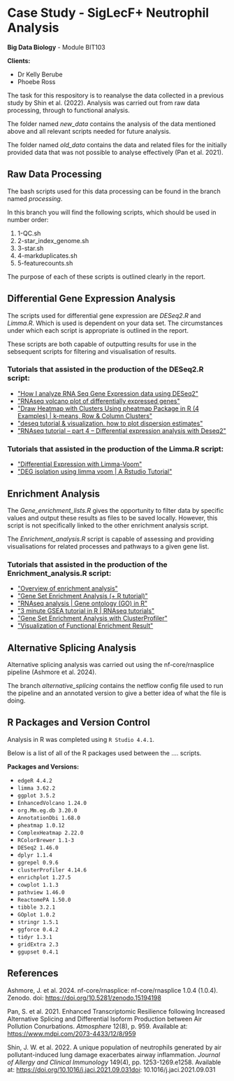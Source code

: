 # Case Study - SigLecF+ Neutrophil Analysis
**Big Data Biology** - Module BIT103

**Clients:** 
* Dr Kelly Berube
* Phoebe Ross

The task for this respository is to reanalyse the data collected in a previous study by Shin et al. (2022). Analysis was carried out from raw data processing, through to functional analysis.

The folder named *new_data* contains the analysis of the data mentioned above and all relevant scripts needed for future analysis. 

The folder named *old_data* contains the data and related files for the initially provided data that was not possible to analyse effectively (Pan et al. 2021).

## Raw Data Processing

The bash scripts used for this data processing can be found in the branch named *processing*. 

In this branch you will find the following scripts, which should be used in number order: 

1. 1-QC.sh
2. 2-star_index_genome.sh
3. 3-star.sh
4. 4-markduplicates.sh
5. 5-featurecounts.sh

The purpose of each of these scripts is outlined clearly in the report. 

## Differential Gene Expression Analysis

The scripts used for differential gene expression are *DESeq2.R* and *Limma.R*. Which is used is dependent on your data set. The circumstances under which each script is appropriate is outlined in the report.

These scripts are both capable of outputting results for use in the sebsequent scripts for filtering and visualisation of results.

### Tutorials that assisted in the production of the DESeq2.R script: 
* ["How I analyze RNA Seq Gene Expression data using DESeq2"](https://www.youtube.com/watch?v=kOlMcZujHHA)
* ["RNAseq volcano plot of differentially expressed genes"](https://www.youtube.com/watch?v=vRr78s37CI4)
* ["Draw Heatmap with Clusters Using pheatmap Package in R (4 Examples) | k-means, Row & Column Clusters"](https://www.youtube.com/watch?v=IjperDJ8IaI)
* ["deseq tutorial & visualization. how to plot dispersion estimates"](https://www.youtube.com/watch?v=6EiT5GF5rns)
* ["RNAseq tutorial – part 4 – Differential expression analysis with Deseq2"](https://www.youtube.com/watch?v=Ul-9s8YOOSk)

### Tutorials that assisted in the production of the Limma.R script:
* ["Differential Expression with Limma-Voom"](https://ucdavis-bioinformatics-training.github.io/2018-June-RNA-Seq-Workshop/thursday/DE.html)
* ["DEG isolation using limma voom | A Rstudio Tutorial"](https://www.youtube.com/watch?v=z36fu178jIQ)

## Enrichment Analysis

The *Gene_enrichment_lists.R* gives the opportunity to filter data by specific values and output these results as files to be saved locally. However, this script is not specifically linked to the other enrichment analysis script. 

The *Enrichment_analysis.R* script is capable of assessing and providing visualisations for related processes and pathways to a given gene list.

### Tutorials that assisted in the production of the Enrichment_analysis.R script: 
* ["Overview of enrichment analysis"](https://yulab-smu.top/biomedical-knowledge-mining-book/enrichment-overview.html)
* ["Gene Set Enrichment Analysis (+ R tutorial)"](https://www.youtube.com/watch?v=B7F7a9NcGS0)
* ["RNAseq analysis | Gene ontology (GO) in R"](https://www.youtube.com/watch?v=JPwdqdo_tRg)
* ["3 minute GSEA tutorial in R | RNAseq tutorials"](https://www.youtube.com/watch?v=Mi6u4r0lJvo)
* ["Gene Set Enrichment Analysis with ClusterProfiler"](https://learn.gencore.bio.nyu.edu/rna-seq-analysis/gene-set-enrichment-analysis/)
* ["Visualization of Functional Enrichment Result"](https://bioconductor.riken.jp/packages/3.7/bioc/vignettes/enrichplot/inst/doc/enrichplot.html#references)

## Alternative Splicing Analysis

Alternative splicing analysis was carried out using the nf-core/rnasplice pipeline (Ashmore et al. 2024). 

The branch *alternative_splicing* contains the netflow config file used to run the pipeline and an annotated version to give a better idea of what the file is doing. 

## R Packages and Version Control
Analysis in R was completed using `R Studio 4.4.1`.

Below is a list of all of the R packages used between the .... scripts.

**Packages and Versions:**
* `edgeR 4.4.2`
* `limma 3.62.2`
* `ggplot 3.5.2`
* `EnhancedVolcano 1.24.0`
* `org.Mm.eg.db 3.20.0`
* `AnnotationDbi 1.68.0`
* `pheatmap 1.0.12`
* `ComplexHeatmap 2.22.0`
* `RColorBrewer 1.1-3`
* `DESeq2 1.46.0`
* `dplyr 1.1.4`
* `ggrepel 0.9.6`
* `clusterProfiler 4.14.6`
* `enrichplot 1.27.5`
* `cowplot 1.1.3`
* `pathview 1.46.0`
* `ReactomePA 1.50.0`
* `tibble 3.2.1`
* `GOplot 1.0.2`
* `stringr 1.5.1`
* `ggforce 0.4.2`
* `tidyr 1.3.1`
* `gridExtra 2.3`
* `ggupset 0.4.1`
  
## References

Ashmore, J. et al. 2024. nf-core/rnasplice: nf-core/rnasplice 1.0.4 (1.0.4). Zenodo. doi: https://doi.org/10.5281/zenodo.15194198 

Pan, S. et al. 2021. Enhanced Transcriptomic Resilience following Increased Alternative Splicing and Differential Isoform Production between Air Pollution Conurbations. *Atmosphere* 12(8), p. 959. Available at: https://www.mdpi.com/2073-4433/12/8/959 

Shin, J. W. et al. 2022. A unique population of neutrophils generated by air pollutant-induced lung damage exacerbates airway inflammation. *Journal of Allergy and Clinical Immunology* 149(4), pp. 1253-1269.e1258. Available at: https://doi.org/10.1016/j.jaci.2021.09.031doi: 10.1016/j.jaci.2021.09.031
